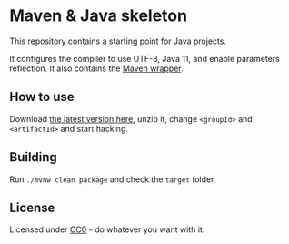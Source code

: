 # Maven & Java skeleton

This repository contains a starting point for Java projects.

It configures the compiler to use UTF-8, Java 11, and enable parameters reflection. It also contains the
[Maven wrapper](https://github.com/takari/maven-wrapper).

## How to use

Download [the latest version here](https://github.com/phxql/java-maven-skeleton/archive/master.zip), unzip it, change `<groupId>` and `<artifactId>` and start hacking.

## Building

Run `./mvnw clean package` and check the `target` folder.

## License

Licensed under [CC0](https://creativecommons.org/publicdomain/zero/1.0/) - do whatever you want with it.
